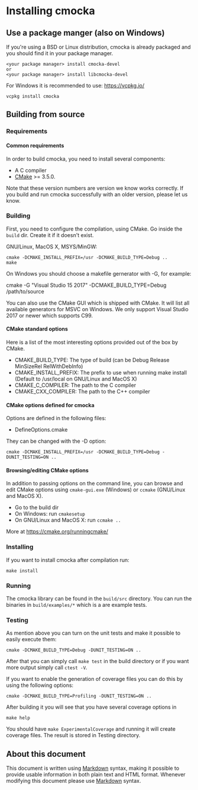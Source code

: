 # Installing cmocka

## Use a package manger (also on Windows)

If you're using a BSD or Linux distribution, cmocka is already packaged and
you should find it in your package manager.

    <your package manager> install cmocka-devel
    or
    <your package manager> install libcmocka-devel

For Windows it is recommended to use: https://vcpkg.io/

    vcpkg install cmocka

## Building from source

### Requirements

#### Common requirements

In order to build cmocka, you need to install several components:

- A C compiler
- [CMake](http://www.cmake.org) >= 3.5.0.

Note that these version numbers are version we know works correctly. If you
build and run cmocka successfully with an older version, please let us know.

### Building
First, you need to configure the compilation, using CMake. Go inside the
`build` dir. Create it if it doesn't exist.

GNU/Linux, MacOS X, MSYS/MinGW:

    cmake -DCMAKE_INSTALL_PREFIX=/usr -DCMAKE_BUILD_TYPE=Debug ..
    make

On Windows you should choose a makefile gernerator with -G, for example:

   cmake -G "Visual Studio 15 2017" -DCMAKE_BUILD_TYPE=Debug /path/to/source

You can also use the CMake GUI which is shipped with CMake. It will list all
available generators for MSVC on Windows. We only support Visual Studio 2017
or newer which supports C99.

#### CMake standard options
Here is a list of the most interesting options provided out of the box by
CMake.

- CMAKE_BUILD_TYPE:     The type of build (can be Debug Release MinSizeRel
                        RelWithDebInfo)
- CMAKE_INSTALL_PREFIX: The prefix to use when running make install (Default
                        to /usr/local on GNU/Linux and MacOS X)
- CMAKE_C_COMPILER:     The path to the C compiler
- CMAKE_CXX_COMPILER:   The path to the C++ compiler

#### CMake options defined for cmocka

Options are defined in the following files:

- DefineOptions.cmake

They can be changed with the -D option:

`cmake -DCMAKE_INSTALL_PREFIX=/usr -DCMAKE_BUILD_TYPE=Debug -DUNIT_TESTING=ON ..`

#### Browsing/editing CMake options

In addition to passing options on the command line, you can browse and edit
CMake options using `cmake-gui.exe` (Windows) or `ccmake` (GNU/Linux
and MacOS X).

- Go to the build dir
- On Windows: run `cmakesetup`
- On GNU/Linux and MacOS X: run `ccmake ..`

More at https://cmake.org/runningcmake/

### Installing

If you want to install cmocka after compilation run:

    make install

### Running

The cmocka library can be found in the `build/src` directory.
You can run the binaries in `build/examples/*` which is a
are example tests.

### Testing

As mention above you can turn on the unit tests and make it possible to easily
execute them:

`cmake -DCMAKE_BUILD_TYPE=Debug -DUNIT_TESTING=ON ..`

After that you can simply call `make test` in the build directory or if you
want more output simply call `ctest -V`.

If you want to enable the generation of coverage files you can do this by
using the following options:

`cmake -DCMAKE_BUILD_TYPE=Profiling -DUNIT_TESTING=ON ..`

After building it you will see that you have several coverage options in

`make help`

You should have `make ExperimentalCoverage` and running it will create
coverage files. The result is stored in Testing directory.

## About this document

This document is written using [Markdown][] syntax, making it possible to
provide usable information in both plain text and HTML format. Whenever
modifying this document please use [Markdown][] syntax.

[markdown]: http://www.daringfireball.net/projects/markdown
